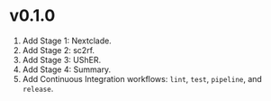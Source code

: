 # v0.1.0

1. Add Stage 1: Nextclade.
1. Add Stage 2: sc2rf.
1. Add Stage 3: UShER.
1. Add Stage 4: Summary.
1. Add Continuous Integration workflows: `lint`, `test`, `pipeline`, and `release`.
